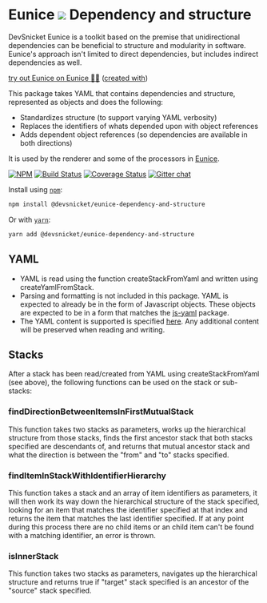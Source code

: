# Eunice ![](https://raw.githubusercontent.com/DevSnicket/eunice-renderer/master/getSvgElementForStack/createArrows/testCase.svg?sanitize=true) Dependency and structure

DevSnicket Eunice is a toolkit based on the premise that unidirectional dependencies can be beneficial to structure and modularity in software. Eunice's approach isn't limited to direct dependencies, but includes indirect dependencies as well.

[try out Eunice on Eunice 🐶🥫](https://devsnicket.github.io/Eunice/renderer/harness.html) ([created with](dogfooding/generate.sh))

This package takes YAML that contains dependencies and structure, represented as objects and does the following:
* Standardizes structure (to support varying YAML verbosity)
* Replaces the identifiers of whats depended upon with object references
* Adds dependent object references (so dependencies are available in both directions)

It is used by the renderer and some of the processors in [Eunice](https://github.com/DevSnicket/Eunice).

[![NPM](https://img.shields.io/npm/v/@devsnicket/eunice-dependency-and-structure.svg)](https://www.npmjs.com/package/@devsnicket/eunice-dependency-and-structure
) [![Build Status](https://travis-ci.org/DevSnicket/eunice-dependency-and-structure.svg?branch=master)](https://travis-ci.org/DevSnicket/eunice-dependency-and-structure) [![Coverage Status](https://coveralls.io/repos/github/DevSnicket/eunice-dependency-and-structure/badge.svg?branch=master&c=1)](https://coveralls.io/github/DevSnicket/eunice-dependency-and-structure?branch=master) [![Gitter chat](https://badges.gitter.im/devsnicket-eunice/gitter.png)](https://gitter.im/devsnicket-eunice)

Install using [`npm`](https://www.npmjs.com/package/@devsnicket/eunice-dependency-and-structure):

```bash
npm install @devsnicket/eunice-dependency-and-structure
```
Or with [`yarn`](https://yarnpkg.com/en/package/@devsnicket/eunice-dependency-and-structure):

```bash
yarn add @devsnicket/eunice-dependency-and-structure
```

## YAML

* YAML is read using the function createStackFromYaml and written using createYamlFromStack.
* Parsing and formatting is not included in this package. YAML is expected to already be in the form of Javascript objects. These objects are expected to be in a form that matches the [js-yaml](https://github.com/nodeca/js-yaml) package.
* The YAML content is supported is specified [here](https://github.com/DevSnicket/Eunice/blob/master/docs/yaml.md). Any additional content will be preserved when reading and writing.

## Stacks

After a stack has been read/created from YAML using createStackFromYaml (see above), the following functions can be used on the stack or sub-stacks:

### findDirectionBetweenItemsInFirstMutualStack

This function takes two stacks as parameters, works up the hierarchical structure from those stacks, finds the first ancestor stack that both stacks specified are descendants of, and returns that mutual ancestor stack and what the direction is between the "from" and "to" stacks specified.

### findItemInStackWithIdentifierHierarchy

This function takes a stack and an array of item identifiers as parameters, it will then work its way down the hierarchical structure of the stack specified, looking for an item that matches the identifier specified at that index and returns the item that matches the last identifier specified. If at any point during this process there are no child items or an child item can't be found with a matching identifier, an error is thrown.

### isInnerStack

This function takes two stacks as parameters, navigates up the hierarchical structure and returns true if "target" stack specified is an ancestor of the "source" stack specified.
